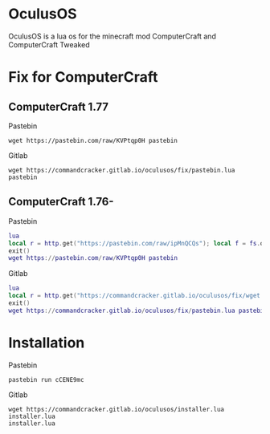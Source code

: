 # OculusOS
OculusOS is a lua os for the minecraft mod ComputerCraft and ComputerCraft Tweaked
# Fix for ComputerCraft
## **ComputerCraft 1.77**
Pastebin
```
wget https://pastebin.com/raw/KVPtqp0H pastebin
```
Gitlab
```
wget https://commandcracker.gitlab.io/oculusos/fix/pastebin.lua pastebin
```
## **ComputerCraft 1.76-**
Pastebin
```lua
lua
local r = http.get("https://pastebin.com/raw/ipMnQCQs"); local f = fs.open( shell.resolve( "wget" ), "w" ); f.write( r.readAll() ); f.close(); r.close()
exit()
wget https://pastebin.com/raw/KVPtqp0H pastebin
```
Gitlab
```lua
lua
local r = http.get("https://commandcracker.gitlab.io/oculusos/fix/wget.lua"); local f = fs.open( shell.resolve( "wget" ), "w" ); f.write( r.readAll() ); f.close(); r.close()
exit()
wget https://commandcracker.gitlab.io/oculusos/fix/pastebin.lua pastebin
```
# Installation
Pastebin
```
pastebin run cCENE9mc
```
Gitlab
```
wget https://commandcracker.gitlab.io/oculusos/installer.lua installer.lua
installer.lua
```
